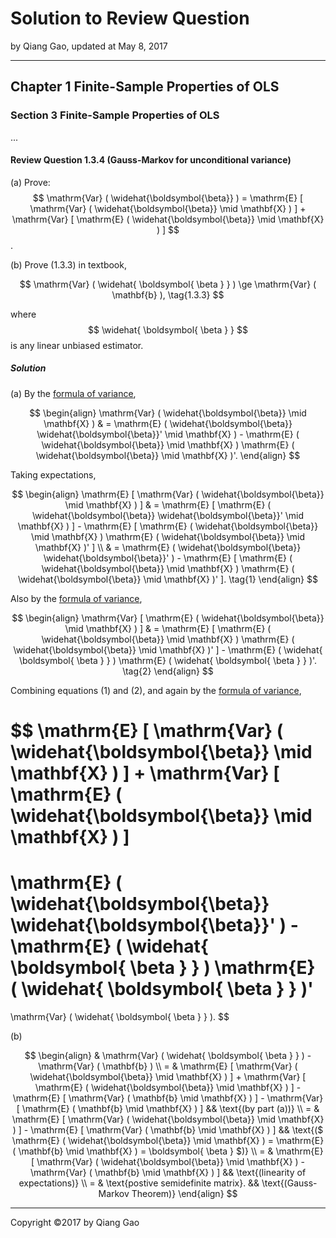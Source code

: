# Solution to Review Question

by Qiang Gao, updated at May 8, 2017

---

## Chapter 1 Finite-Sample Properties of OLS

### Section 3 Finite-Sample Properties of OLS

...

#### Review Question 1.3.4 (Gauss-Markov for unconditional variance)

(a) Prove: $$ \mathrm{Var} ( \widehat{\boldsymbol{\beta}} ) = \mathrm{E} [  \mathrm{Var} ( \widehat{\boldsymbol{\beta}} \mid \mathbf{X} ) ] + \mathrm{Var} [ \mathrm{E} ( \widehat{\boldsymbol{\beta}} \mid \mathbf{X} ) ] $$.

(b) Prove (1.3.3) in textbook,

$$
\mathrm{Var} ( \widehat{ \boldsymbol{ \beta } } ) \ge
\mathrm{Var} ( \mathbf{b} ),
\tag{1.3.3}
$$

where $$ \widehat{ \boldsymbol{ \beta } } $$ is any linear unbiased estimator.

##### Solution

(a) By the [formula of variance](supplements/var-cov-matrix.md),

$$
\begin{align}
\mathrm{Var} ( \widehat{\boldsymbol{\beta}} \mid \mathbf{X} )
& =
\mathrm{E} ( \widehat{\boldsymbol{\beta}} \widehat{\boldsymbol{\beta}}' \mid \mathbf{X} ) -
\mathrm{E} ( \widehat{\boldsymbol{\beta}} \mid \mathbf{X} )
\mathrm{E} ( \widehat{\boldsymbol{\beta}} \mid \mathbf{X} )'.
\end{align}
$$

Taking expectations,

$$
\begin{align}
\mathrm{E} [  \mathrm{Var} ( \widehat{\boldsymbol{\beta}} \mid \mathbf{X} ) ]
& =
\mathrm{E} [ \mathrm{E} ( \widehat{\boldsymbol{\beta}} \widehat{\boldsymbol{\beta}}' \mid \mathbf{X} ) ] -
\mathrm{E} [ \mathrm{E} ( \widehat{\boldsymbol{\beta}} \mid \mathbf{X} ) \mathrm{E} ( \widehat{\boldsymbol{\beta}} \mid \mathbf{X} )' ]
\\ & =
\mathrm{E} ( \widehat{\boldsymbol{\beta}} \widehat{\boldsymbol{\beta}}' ) -
\mathrm{E} [ \mathrm{E} ( \widehat{\boldsymbol{\beta}} \mid \mathbf{X} ) \mathrm{E} ( \widehat{\boldsymbol{\beta}} \mid \mathbf{X} )' ].
\tag{1}
\end{align}
$$

Also by the [formula of variance](supplements/var-cov-matrix.md),

$$
\begin{align}
\mathrm{Var} [ \mathrm{E} ( \widehat{\boldsymbol{\beta}} \mid \mathbf{X} ) ]
& =
\mathrm{E} [ \mathrm{E} ( \widehat{\boldsymbol{\beta}} \mid \mathbf{X} ) \mathrm{E} ( \widehat{\boldsymbol{\beta}} \mid \mathbf{X} )' ] -
\mathrm{E} ( \widehat{ \boldsymbol{ \beta } } )
\mathrm{E} ( \widehat{ \boldsymbol{ \beta } } )'.
\tag{2}
\end{align}
$$

Combining equations (1) and (2), and again by the [formula of variance](supplements/var-cov-matrix.md),

$$
\mathrm{E} [  \mathrm{Var} ( \widehat{\boldsymbol{\beta}} \mid \mathbf{X} ) ] +
\mathrm{Var} [ \mathrm{E} ( \widehat{\boldsymbol{\beta}} \mid \mathbf{X} ) ]
=
\mathrm{E} ( \widehat{\boldsymbol{\beta}} \widehat{\boldsymbol{\beta}}' ) -
\mathrm{E} ( \widehat{ \boldsymbol{ \beta } } )
\mathrm{E} ( \widehat{ \boldsymbol{ \beta } } )'
=
\mathrm{Var} ( \widehat{ \boldsymbol{ \beta } } ).
$$

(b)

$$
\begin{align}
& \mathrm{Var} ( \widehat{ \boldsymbol{ \beta } } ) -
\mathrm{Var} ( \mathbf{b} )
\\ = &
\mathrm{E} [  \mathrm{Var} ( \widehat{\boldsymbol{\beta}} \mid \mathbf{X} ) ] + \mathrm{Var} [ \mathrm{E} ( \widehat{\boldsymbol{\beta}} \mid \mathbf{X} ) ] -
\mathrm{E} [ \mathrm{Var} ( \mathbf{b} \mid \mathbf{X} ) ] - \mathrm{Var} [ \mathrm{E} ( \mathbf{b} \mid \mathbf{X} ) ]
&&
\text{(by part (a))}
\\ = &
\mathrm{E} [  \mathrm{Var} ( \widehat{\boldsymbol{\beta}} \mid \mathbf{X} ) ] -
\mathrm{E} [ \mathrm{Var} ( \mathbf{b} \mid \mathbf{X} ) ]
&&
\text{($ \mathrm{E} ( \widehat{\boldsymbol{\beta}} \mid \mathbf{X} ) = \mathrm{E} ( \mathbf{b} \mid \mathbf{X} ) = \boldsymbol{ \beta } $)}
\\ = &
\mathrm{E} [  \mathrm{Var} ( \widehat{\boldsymbol{\beta}} \mid \mathbf{X} ) - \mathrm{Var} ( \mathbf{b} \mid \mathbf{X} ) ]
&&
\text{(linearity of expectations)}
\\ = &
\text{postive semidefinite matrix}.
&&
\text{(Gauss-Markov Theorem)}
\end{align}
$$

---

Copyright ©2017 by Qiang Gao